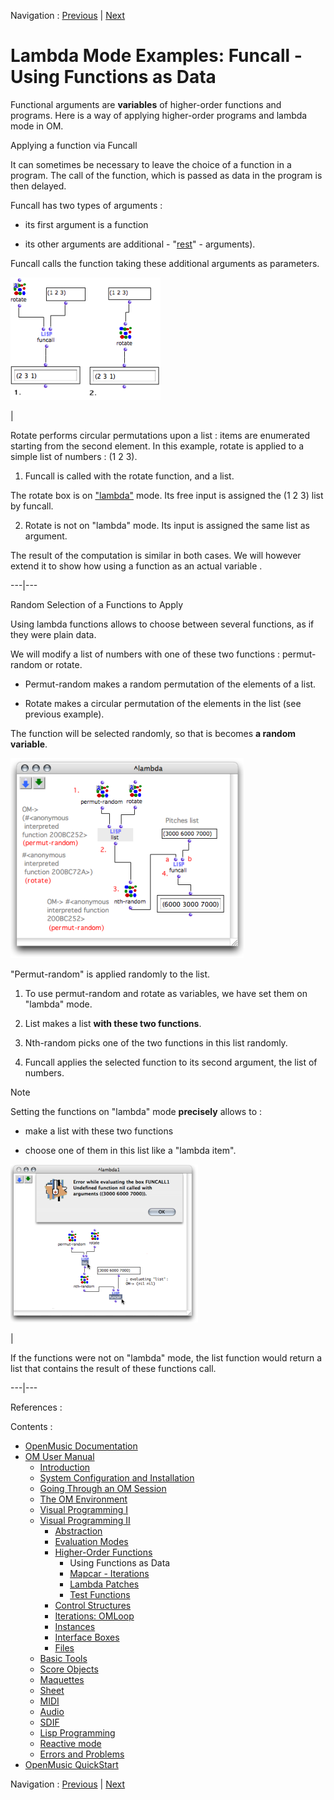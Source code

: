 Navigation : [Previous](HighOrder "page précédente\(Higher-Order
Functions\)") | [Next](Mapcar "Next\(Mapcar -
Iterations\)")


# Lambda Mode Examples: Funcall - Using Functions as Data

Functional arguments are **variables** of higher-order functions and programs.
Here is a way of applying higher-order programs and lambda mode in OM.

Applying a function via Funcall

It can sometimes be necessary to leave the choice of a function in a program.
The call of the function, which is passed as data in the program is then
delayed.

Funcall has two types of arguments :

  * its first argument is a function

  * its other arguments are additional - "[rest](AdditionalInputs)" \- arguments).

Funcall calls the function taking these additional arguments as parameters.

![](../res/basiclambdarotatefuncal.png)

|

Rotate performs circular permutations upon a list : items are enumerated
starting from the second element. In this example, rotate is applied to a
simple list of numbers : (1 2 3).

  1. Funcall is called with the rotate function,  and a list. 

The  rotate box is on ["lambda"](LambdaMode) mode. Its free input is
assigned the (1 2 3) list by  funcall.

  2. Rotate is not on "lambda" mode. Its input is assigned the same list as argument.

The result of the computation is similar in both cases. We will however extend
it to show how using a function as an actual variable .  
  
---|---  
  
Random Selection of a Functions to Apply

Using lambda functions allows to choose between several functions, as if they
were plain data.

We will modify a list of numbers with one of these two functions : permut-
random or rotate.

  * Permut-random makes a random permutation of the elements of a list. 

  * Rotate makes a circular permutation of the elements in the list (see previous example). 

The function will be selected randomly, so that is becomes **a random
variable**.

!["Permut-random" is applied randomly to the list.](../res/examplelambda.png)

"Permut-random" is applied randomly to the list.

  1. To use permut-random and rotate as variables, we have set them on "lambda" mode. 

  2. List makes a list **with these two functions**. 

  3. Nth-random picks one of the two functions in this list randomly.

  4. Funcall applies the selected function to its second argument, the list of numbers. 

Note

Setting the functions on "lambda" mode **precisely** allows to :

  * make a list with these two functions

  * choose one of them in this list like a "lambda item".

[![](../res/errorfuncall_1.png)](../res/errorfuncall.png "Cliquez pour
agrandir")

|

If the functions were not on "lambda" mode, the list function would return a
list that contains the result of these functions call.  
  
---|---  
  
References :

Contents :

  * [OpenMusic Documentation](OM-Documentation)
  * [OM User Manual](OM-User-Manual)
    * [Introduction](00-Contents)
    * [System Configuration and Installation](Installation)
    * [Going Through an OM Session](Goingthrough)
    * [The OM Environment](Environment)
    * [Visual Programming I](BasicVisualProgramming)
    * [Visual Programming II](AdvancedVisualProgramming)
      * [Abstraction](Abstraction)
      * [Evaluation Modes](EvalModes)
      * [Higher-Order Functions](HighOrder)
        * Using Functions as Data
        * [Mapcar \- Iterations](Mapcar)
        * [Lambda Patches](LambdaPatch)
        * [Test Functions](LambdaTest)
      * [Control Structures](Control)
      * [Iterations: OMLoop](OMLoop)
      * [Instances](Instances)
      * [Interface Boxes](InterfaceBoxes)
      * [Files](Files)
    * [Basic Tools](BasicObjects)
    * [Score Objects](ScoreObjects)
    * [Maquettes](Maquettes)
    * [Sheet](Sheet)
    * [MIDI](MIDI)
    * [Audio](Audio)
    * [SDIF](SDIF)
    * [Lisp Programming](Lisp)
    * [Reactive mode](Reactive)
    * [Errors and Problems](errors)
  * [OpenMusic QuickStart](QuickStart-Chapters)

Navigation : [Previous](HighOrder "page précédente\(Higher-Order
Functions\)") | [Next](Mapcar "Next\(Mapcar -
Iterations\)")

